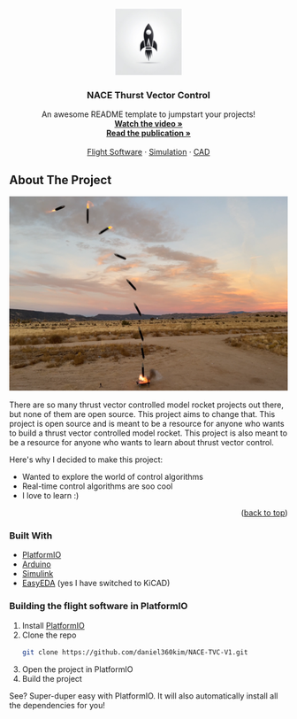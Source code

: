 <!-- PROJECT LOGO -->
<br />
<div align="center">
  <a href="https://github.com/daniel360kim/NACE-TVC-V1">
    <img src="Resources/logo.jpeg" alt="Logo" width="120" height="120">
  </a>
  

  <h3 align="center">NACE Thurst Vector Control</h3>

  <p align="center">
    An awesome README template to jumpstart your projects!
    <br />
    <a href="https://youtu.be/ad6DS7cMQtw?si=ODGq_ugdBTZ1fljK"><strong>Watch the video »</strong></a>
    <br />
    <a href="https://www.nmas.org/wp-content/uploads/2023/03/2022_NMJS_Kim.pdf"><strong>Read the publication »</strong></a>
    <br />
    <br />
    <a href="https://github.com/daniel360kim/NACE-TVC-V1/tree/v2.2/FlightSoftware">Flight Software</a>
    ·
    <a href="https://github.com/daniel360kim/NACE-TVC-V1/tree/v2.2/Simulation">Simulation</a>
    ·
    <a href="https://github.com/daniel360kim/NACE-TVC-V1/tree/v2.2/CAD">CAD</a>
  </p>
</div>

<!-- ABOUT THE PROJECT -->
## About The Project
<div align="center">
  <a href="https://github.com/daniel360kim/NACE-TVC-V1">
    <img src="Resources/FlightFreezeFrame.png" alt="Logo" width="624" height="351">
  </a>
</div>

There are so many thrust vector controlled model rocket projects out there, but none of them are open source. This project aims to change that. This project is open source and is meant to be a resource for anyone who wants to build a thrust vector controlled model rocket. This project is also meant to be a resource for anyone who wants to learn about thrust vector control.

Here's why I decided to make this project:
* Wanted to explore the world of control algorithms
* Real-time control algorithms are soo cool
* I love to learn :)

<p align="right">(<a href="#readme-top">back to top</a>)</p>

### Built With
* [PlatformIO](https://platformio.org/)
* [Arduino](https://www.arduino.cc/)
* [Simulink](https://www.mathworks.com/products/simulink.html)
* [EasyEDA](https://easyeda.com/) (yes I have switched to KiCAD)

### Building the flight software in PlatformIO
1. Install [PlatformIO](https://platformio.org/)
2. Clone the repo
   ```sh
   git clone https://github.com/daniel360kim/NACE-TVC-V1.git
    ```
3. Open the project in PlatformIO
4. Build the project

See? Super-duper easy with PlatformIO. It will also automatically install all the dependencies for you!
